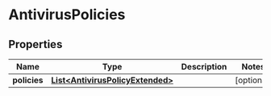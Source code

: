 
# AntivirusPolicies

## Properties
Name | Type | Description | Notes
------------ | ------------- | ------------- | -------------
**policies** | [**List&lt;AntivirusPolicyExtended&gt;**](AntivirusPolicyExtended.md) |  |  [optional]



